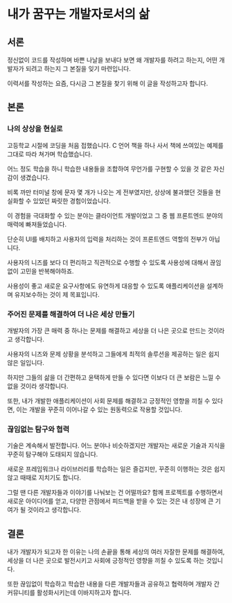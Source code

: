 # 내가 꿈꾸는 개발자로서의 삶

## 서론

정신없이 코드를 작성하며 바쁜 나날을 보내다 보면 왜 개발자를 하려고 하는지, 어떤 개발자가 되려고 하는지 그 본질을 잊기 마련입니다.

이력서를 작성하는 요즘, 다시금 그 본질을 찾기 위해 이 글을 작성하고자 합니다.

## 본론

### 나의 상상을 현실로

고등학교 시절에 코딩을 처음 접했습니다. C 언어 책을 하나 사서 책에 쓰여있는 예제를 그대로 따라 쳐가며 학습했습니다.

어느 정도 학습을 하니 학습한 내용들을 조합하여 무언가를 구현할 수 있을 것 같은 자신감이 생겼습니다.

비록 까만 터미널 창에 문자 몇 개가 나오는 게 전부였지만, 상상에 불과했던 것들을 현실화할 수 있었던 짜릿한 경험이었습니다.

이 경험을 극대화할 수 있는 분야는 클라이언트 개발이었고 그 중 웹 프론트엔드 분야의 매력에 빠져들었습니다.

단순히 UI를 배치하고 사용자의 입력을 처리하는 것이 프론트엔드 역할의 전부가 아닙니다.

사용자의 니즈를 보다 더 편리하고 직관적으로 수행할 수 있도록 사용성에 대해서 끊임없이 고민을 반복해야하죠.

사용성이 좋고 새로운 요구사항에도 유연하게 대응할 수 있도록 애플리케이션을 설계하며 유지보수하는 것이 제 목표입니다.

### 주어진 문제를 해결하여 더 나은 세상 만들기

개발자의 가장 큰 매력 중 하나는 문제를 해결하고 세상을 더 나은 곳으로 만드는 것이라고 생각합니다.

사용자의 니즈와 문제 상황을 분석하고 그들에게 최적의 솔루션을 제공하는 일은 쉽지 않은 일입니다.

하지만 그들의 삶을 더 간편하고 윤택하게 만들 수 있다면 이보다 더 큰 보람은 느낄 수 없을 것이라 생각합니다.

또한, 내가 개발한 애플리케이션이 사회 문제를 해결하고 긍정적인 영향을 끼칠 수 있다면, 이는 개발을 꾸준히 이어나갈 수 있는 원동력으로 작용할 것입니다.

### 끊임없는 탐구와 협력

기술은 계속해서 발전합니다. 어느 분야나 비슷하겠지만 개발자는 새로운 기술과 지식을 꾸준히 탐구해야 도태되지 않습니다.

새로운 프레임워크나 라이브러리를 학습하는 일은 즐겁지만, 꾸준히 이행하는 것은 쉽지 않고 때때로 지치기도 합니다.

그럴 땐 다른 개발자들과 이야기를 나눠보는 건 어떨까요? 함께 프로젝트를 수행하면서 새로운 아이디어를 얻고, 다양한 관점에서 피드백을 받을 수 있는 것은 내 성장에 큰 기여가 될 것이라고 생각합니다.

## 결론

내가 개발자가 되고자 한 이유는 나의 손끝을 통해 세상의 여러 자잘한 문제를 해결하여, 세상을 더 나은 곳으로 발전시키고 사회에 긍정적인 영향을 끼칠 수 있도록 하는 것입니다.

또한 끊임없이 학습하고 학습한 내용을 다른 개발자들과 공유하고 협력하며 개발자 간 커뮤니티를 활성화시키는데 이바지하고자 합니다.
